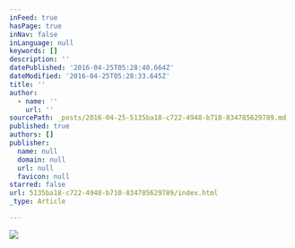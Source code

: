 ```yaml
---
inFeed: true
hasPage: true
inNav: false
inLanguage: null
keywords: []
description: ''
datePublished: '2016-04-25T05:28:40.664Z'
dateModified: '2016-04-25T05:28:33.645Z'
title: ''
author:
  - name: ''
    url: ''
sourcePath: _posts/2016-04-25-5135ba18-c722-4948-b710-834785629789.md
published: true
authors: []
publisher:
  name: null
  domain: null
  url: null
  favicon: null
starred: false
url: 5135ba18-c722-4948-b710-834785629789/index.html
_type: Article

---
```

![](https://the-grid-user-content.s3-us-west-2.amazonaws.com/63d1e07b-399b-4d39-8497-e527ae2465b6.png)
